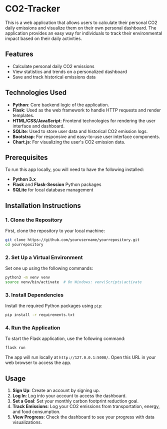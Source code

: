 
# CO2-Tracker

This is a web application that allows users to calculate their personal CO2 daily emissions and visualize them on their own personal dashboard. The application provides an easy way for individuals to track their environmental impact based on their daily activities.

## Features

- Calculate personal daily CO2 emissions
- View statistics and trends on a personalized dashboard
- Save and track historical emissions data

## Technologies Used

- **Python**: Core backend logic of the application.
- **Flask**: Used as the web framework to handle HTTP requests and render templates.
- **HTML/CSS/JavaScript**: Frontend technologies for rendering the user interface and dashboard.
- **SQLite**: Used to store user data and historical CO2 emission logs.
- **Bootstrap**: For responsive and easy-to-use user interface components.
- **Chart.js**: For visualizing the user's CO2 emission data.


## Prerequisites

To run this app locally, you will need to have the following installed:

- **Python 3.x**
- **Flask** and **Flask-Session** Python packages
- **SQLite** for local database management

## Installation Instructions

### 1. Clone the Repository

First, clone the repository to your local machine:

```bash
git clone https://github.com/yourusername/yourrepository.git
cd yourrepository
```

### 2. Set Up a Virtual Environment

Set one up using the following commands:

```bash
python3 -m venv venv
source venv/bin/activate  # On Windows: venv\Scripts\activate
```

### 3. Install Dependencies

Install the required Python packages using `pip`:

```bash
pip install -r requirements.txt
```

### 4. Run the Application

To start the Flask application, use the following command:

```bash
flask run
```

The app will run locally at `http://127.0.0.1:5000/`. Open this URL in your web browser to access the app.

## Usage

1. **Sign Up**: Create an account by signing up.
2. **Log In**: Log into your account to access the dashboard.
3. **Set a Goal**: Set your monthly carbon footprint reduction goal.
4. **Track Emissions**: Log your CO2 emissions from transportation, energy, and food consumption.
5. **View Progress**: Check the dashboard to see your progress with data visualizations.
